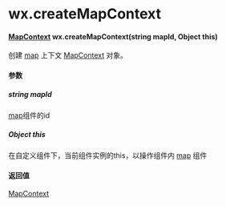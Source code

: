 # wx.createMapContext

#### [MapContext](./MapContext.md) wx.createMapContext(string mapId, Object this)

创建 [map](../../../component/map/map.md) 上下文 [MapContext](./MapContext.md) 对象。

#### 参数

##### string mapId
[map](../../../component/map/map.md)组件的id

##### Object this
在自定义组件下，当前组件实例的this，以操作组件内 [map](../../../component/map/map.md) 组件

#### 返回值
[MapContext](#mapcontext)
